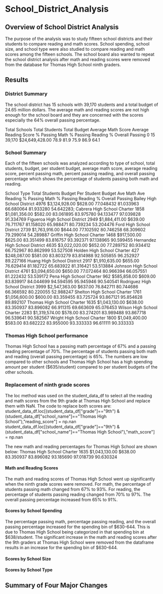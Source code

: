 # School_District_Analysis
## Overview of School District Analysis
The purpose of the analysis was to study fifteen school districts and their students to compare reading and math scores. School spending, school size, and school type were also studied to compare reading and math scores among the fifteen schools. The school board also wanted to repeat the school district analysis after math and reading scores were removed from the database for Thomas High School ninth graders.

## Results

### District Summary
The school district has 15 schools with 39,170 students and a total budget of 24.65 million dollars. The average math and reading scores are not high enough for the school board and they are concerned with the scores especially the 64% overall passing percentage.

Total Schools	Total Students	Total Budget	  Average Math Score	Average Reading Score	% Passing Math	% Passing Reading	% Overall Passing
0	    15	    39,170	        $24,649,428.00	78.9	              81.9	                75.9	          86.9	            64.1

### School Summary
Each of the fifteen schools was analyzed according to type of school, total students, budget, per student budget, average math score, average reading score, percent passing math, percent passing reading, and overall passing percentage which shows the percentage of students passing both math and reading.

School              Type	   Total Students	Budget	      Per Student Budget	Ave Math	Ave Reading	% Passing Math	% Passing Reading	% Overall Passing
Bailey High School	District	4976	        $3,124,928.00	$628.00	            77.048432	81.033963	   66.680064	    81.933280	        54.642283;
Cabrera High School	Charter	  1858	        $1,081,356.00	$582.00	            83.061895	83.975780	   94.133477	    97.039828	        91.334769
Figueroa High School	District	2949	      $1,884,411.00	$639.00	            76.711767	81.158020	   65.988471	    80.739234	        53.204476
Ford High School	District	 2739	          $1,763,916.00	$644.00	            77.102592	80.746258	   68.309602	    79.299014	        54.289887
Griffin High School	Charter	1468	          $917,500.00	  $625.00	            83.351499	83.816757	   93.392371	    97.138965	        90.599455
Hernandez High School	District	4635	      $3,022,020.00	$652.00	            77.289752	80.934412	   66.752967	    80.862999	        53.527508
Holden High School	Charter	427 	          $248,087.00	  $581.00	            83.803279	83.814988	   92.505855	    96.252927	        89.227166
Huang High School	District	2917	          $1,910,635.00	$655.00	            76.629414	81.182722	   65.683922	    81.316421	        53.513884
Johnson High School	District	4761	        $3,094,650.00	$650.00	            77.072464	80.966394	   66.057551	    81.222432	        53.539172
Pena High School	Charter	962	              $585,858.00	  $609.00	            83.839917	84.044699	   94.594595	    95.945946	        90.540541
Rodriguez High School	District	3999	      $2,547,363.00	$637.00	            76.842711	80.744686	   66.366592	    80.220055	        52.988247
Shelton High School	Charter	1761	          $1,056,600.00	$600.00	            83.359455	83.725724	   93.867121	    95.854628	        89.892107
Thomas High School	Charter	1635	          $1,043,130.00	$638.00	            83.350937	83.896082	   66.911315	    69.663609	        65.076453
 Wilson High School	Charter	2283	          $1,319,574.00	$578.00             83.274201	83.989488	   93.867718	    96.539641	        90.582567
Wright High School	Charter	1800	          $1,049,400.00	$583.00	            83.682222	83.955000	   93.333333	    96.611111	        90.333333

### Thomas High School performance
Thomas High School has a passing math percentage of 67% and a passing reading percentage of 70%. The percentage of students passing both math and reading (overall passing percentage) is 65%. The numbers are low compared to other schools and Thomas High School has a high spending amount per student ($635/student) compared to per student budgets of the other schools. 

### Replacement of ninth grade scores
The loc method was used on the student_data_df to select all the reading and math scores from the 9th grade at Thomas High School and replace them with NaN. The code to replace both scores are:
student_data_df.loc[(student_data_df["grade"]=="9th") & (student_data_df["school_name"]=="Thomas High School"),"reading_score"] = np.nan
student_data_df.loc[(student_data_df["grade"]=="9th") & (student_data_df["school_name"]=="Thomas High School"),"math_score"] = np.nan

The new math and reading percentages for Thomas High School are shown below:
Thomas High School	Charter	1635	          $1,043,130.00	$638.00	            83.350937	83.896082	  93.185690	     97.018739	        90.630324

#### Math and Reading Scores
The math and reading scores of Thomas High School went up significantly when the ninth grade scores were removed. For math, the percentage of students passing math changed from 67% to 93%. For reading, the percentage of students passing reading changed from 70% to 97%. The overall passing percentage increased from 65% to 91%.

#### Scores by School Spending
The percentage passing math, percentage passing reading, and the overall passing percentage increased for the spending bin of $630-644. This is due to Thomas High School being categorized in that spending bin at $638/student. The significant increase in the math and reading scores after the 9th graders at Thomas High School were removed from the dataframe results in an increase for the spending bin of $630-644.

#### Scores by School Size

#### Scores by School Type

## Summary of Four Major Changes
